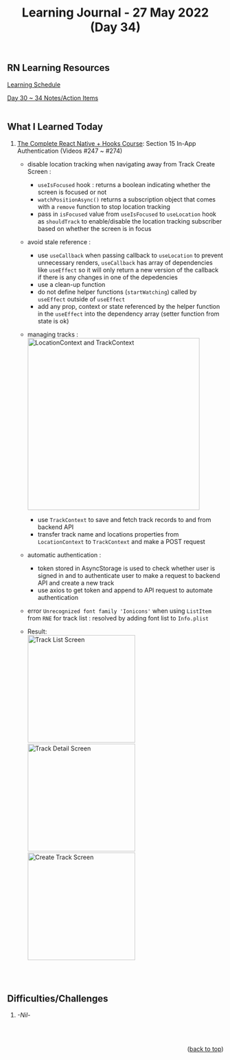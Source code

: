 <div id="top"></div>
<h1 align="center">Learning Journal - 27 May 2022 (Day 34)</h1>
<br />

## RN Learning Resources
[Learning Schedule](https://docs.google.com/document/d/1X1WgRPKxWwenKXswD5xHcuEZ4NFRj8EWmkCC8MLsBwg/edit)

[Day 30 ~ 34 Notes/Action Items](https://docs.google.com/document/d/1SKVpyDNItn_xRy_r2KFmNUKJ45IbYLMUYIao6mBLsSI/edit)
<br />
<br />

## What I Learned Today
1. [The Complete React Native + Hooks Course](https://nlbsg.udemy.com/course/the-complete-react-native-and-redux-course/learn/lecture/15706480#overview): Section 15 In-App Authentication (Videos #247 ~ #274)<br />
   - disable location tracking when navigating away from Track Create Screen :
     - `useIsFocused` hook : returns a boolean indicating whether the screen is focused or not
     - `watchPositionAsync()` returns a subscription object that comes with a `remove` function to stop location tracking
     - pass in `isFocused` value from `useIsFocused` to `useLocation` hook as `shouldTrack` to enable/disable the location tracking subscriber based on whether the screen is in focus
   
   - avoid stale reference :
     - use `useCallback` when passing callback to `useLocation` to prevent unnecessary renders, `useCallback` has array of dependencies like `useEffect` so it will only return a new version of the callback if there is any changes in one of the depedencies
     - use a clean-up function 
     - do not define helper functions (`startWatching`) called by `useEffect` outside of `useEffect`
     - add any prop, context or state referenced by the helper function in the `useEffect` into the dependency array (setter function from state is ok)
   
   - managing tracks :
     <br />
     <img width="400" alt="LocationContext and TrackContext" src="https://user-images.githubusercontent.com/97433108/170654105-97658390-b30c-4222-b532-ab4815d2b2f5.png">
     <br />
     - use `TrackContext` to save and fetch track records to and from backend API
     - transfer track name and locations properties from `LocationContext` to `TrackContext` and make a POST request
   
   - automatic authentication :
     - token stored in AsyncStorage is used to check whether user is signed in and to authenticate user to make a request to backend API and create a new track
     - use axios to get token and append to API request to automate authentication
   
   - error `Unrecognized font family 'Ionicons'` when using `ListItem` from `RNE` for track list : resolved by adding font list to `Info.plist`
     <br />
     
   - Result:
     <br />
     <img width="250" alt="Track List Screen" src="https://user-images.githubusercontent.com/97433108/170746125-5d6e3e73-37ff-4e1b-8180-ad5eba788c9b.png">&nbsp;&nbsp;<img width="250" alt="Track Detail Screen" src="https://user-images.githubusercontent.com/97433108/170746328-06dc3b27-49b5-4500-861d-1aa3af78dacc.png">&nbsp;&nbsp;<img width="250" alt="Create Track Screen" src="https://user-images.githubusercontent.com/97433108/170746547-8caff853-6de8-484f-8e1e-a0740a91103d.png">
  <br />
  <br />
     
## Difficulties/Challenges
1. _-Nil-_
<br />
<br />

<p align="right">(<a href="#top">back to top</a>)</p>
